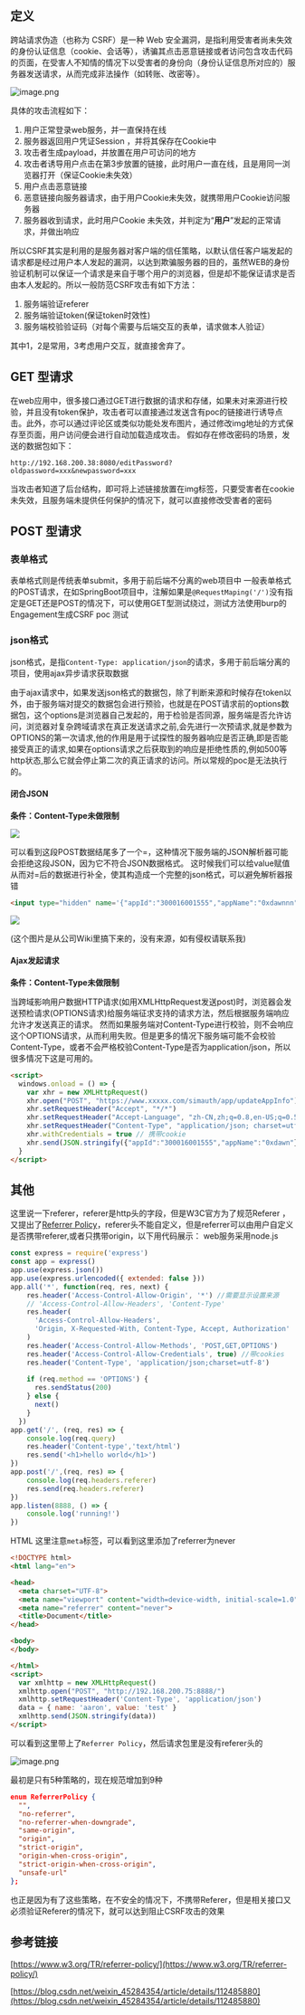 ## 定义
跨站请求伪造（也称为 CSRF）是一种 Web 安全漏洞，是指利用受害者尚未失效的身份认证信息（cookie、会话等），诱骗其点击恶意链接或者访问包含攻击代码的页面，在受害人不知情的情况下以受害者的身份向（身份认证信息所对应的）服务器发送请求，从而完成非法操作（如转账、改密等）。

![image.png](.//CSRF.assets/2023_05_19_10_43_49_FQdYn62i.png)

具体的攻击流程如下：

1. 用户正常登录web服务，并一直保持在线
2. 服务器返回用户凭证Session ，并将其保存在Cookie中
3. 攻击者生成payload，并放置在用户可访问的地方
4. 攻击者诱导用户点击在第3步放置的链接，此时用户一直在线，且是用同一浏览器打开（保证Cookie未失效）
5. 用户点击恶意链接
6. 恶意链接向服务器请求，由于用户Cookie未失效，就携带用户Cookie访问服务器
7. 服务器收到请求，此时用户Cookie 未失效，并判定为“**用户**”发起的正常请求，并做出响应

所以CSRF其实是利用的是服务器对客户端的信任策略，以默认信任客户端发起的请求都是经过用户本人发起的漏洞，以达到欺骗服务器的目的，虽然WEB的身份验证机制可以保证一个请求是来自于哪个用户的浏览器，但是却不能保证请求是否由本人发起的。所以一般防范CSRF攻击有如下方法：

1. 服务端验证referer
2. 服务端验证token(保证token时效性)
3. 服务端校验验证码（对每个需要与后端交互的表单，请求做本人验证）

其中1，2是常用，3考虑用户交互，就直接舍弃了。
## GET 型请求
在web应用中，很多接口通过GET进行数据的请求和存储，如果未对来源进行校验，并且没有token保护，攻击者可以直接通过发送含有poc的链接进行诱导点击。此外，亦可以通过评论区或类似功能处发布图片，通过修改img地址的方式保存至页面，用户访问便会进行自动加载造成攻击。
假如存在修改密码的场景，发送的数据包如下：
```http
http://192.168.200.38:8080/editPassword?oldpassword=xxx&newpassword=xxx
```
当攻击者知道了后台结构，即可将上述链接放置在img标签，只要受害者在cookie未失效，且服务端未提供任何保护的情况下，就可以直接修改受害者的密码
## POST 型请求
### 表单格式
表单格式则是传统表单submit，多用于前后端不分离的web项目中
一般表单格式的POST请求，在如SpringBoot项目中，注解如果是`@RequestMaping('/')`没有指定是GET还是POST的情况下，可以使用GET型测试绕过，测试方法使用burp的Engagement生成CSRF poc 测试
### json格式
json格式，是指`Content-Type: application/json`的请求，多用于前后端分离的项目，使用ajax异步请求获取数据

由于ajax请求中，如果发送json格式的数据包，除了判断来源和时候存在token以外，由于服务端对提交的数据包会进行预验，也就是在POST请求前的options数据包，这个options是浏览器自己发起的，用于检验是否同源，服务端是否允许访问，浏览器对复杂跨域请求在真正发送请求之前,会先进行一次预请求,就是参数为OPTIONS的第一次请求,他的作用是用于试探性的服务器响应是否正确,即是否能接受真正的请求,如果在options请求之后获取到的响应是拒绝性质的,例如500等http状态,那么它就会停止第二次的真正请求的访问。所以常规的poc是无法执行的。

#### 闭合JSON
**条件：Content-Type未做限制**

![](.//CSRF.assets/2023_05_19_10_43_50_sYiBq9S2.png)

可以看到这段POST数据结尾多了一个=，这种情况下服务端的JSON解析器可能会拒绝这段JSON，因为它不符合JSON数据格式。 这时候我们可以给value赋值从而对=后的数据进行补全，使其构造成一个完整的json格式，可以避免解析器报错

```html
<input type="hidden" name='{"appId":"300016001555","appName":"0xdawnnn","test":"' value='test"}' />
```
![](.//CSRF.assets/2023_05_19_10_43_50_7cBrYKua.png)

(这个图片是从公司Wiki里搞下来的，没有来源，如有侵权请联系我)

#### Ajax发起请求
**条件：Content-Type未做限制**

当跨域影响用户数据HTTP请求(如用XMLHttpRequest发送post)时，浏览器会发送预检请求(OPTIONS请求)给服务端征求支持的请求方法，然后根据服务端响应允许才发送真正的请求。 然而如果服务端对Content-Type进行校验，则不会响应这个OPTIONS请求，从而利用失败。但是更多的情况下服务端可能不会校验Content-Type，或者不会严格校验Content-Type是否为application/json，所以很多情况下这是可用的。

```html
<script>
  windows.onload = () => {
    var xhr = new XMLHttpRequest()
    xhr.open("POST", "https://www.xxxxx.com/simauth/app/updateAppInfo")
    xhr.setRequestHeader("Accept", "*/*")
    xhr.setRequestHeader("Accept-Language", "zh-CN,zh;q=0.8,en-US;q=0.5,en;q=0.3")
    xhr.setRequestHeader("Content-Type", "application/json; charset=utf-8")
    xhr.withCredentials = true // 携带cookie
    xhr.send(JSON.stringify({"appId":"300016001555","appName":"0xdawn"})
  }
</script>
```

## 其他
这里说一下referer，referer是http头的字段，但是W3C官方为了规范Referer ，又提出了[Referrer Policy](https://www.w3.org/TR/referrer-policy/)，referer头不能自定义，但是referrer可以由用户自定义是否携带referer,或者只携带origin，以下用代码展示：
web服务采用node.js

```javascript
const express = require('express')
const app = express()
app.use(express.json())
app.use(express.urlencoded({ extended: false }))
app.all('*', function(req, res, next) {
    res.header('Access-Control-Allow-Origin', '*') //需要显示设置来源
    // 'Access-Control-Allow-Headers', 'Content-Type'
    res.header(
      'Access-Control-Allow-Headers',
      'Origin, X-Requested-With, Content-Type, Accept, Authorization'
    )
    res.header('Access-Control-Allow-Methods', 'POST,GET,OPTIONS')
    res.header('Access-Control-Allow-Credentials', true) //带cookies
    res.header('Content-Type', 'application/json;charset=utf-8')
  
    if (req.method == 'OPTIONS') {
      res.sendStatus(200)
    } else {
      next()
    }
  })
app.get('/', (req, res) => {
    console.log(req.query)
    res.header('Content-type','text/html')
    res.send('<h1>hello world</h1>')
})
app.post('/',(req, res) => {
    console.log(req.headers.referer)
    res.send(req.headers.referer)
})
app.listen(8888, () => {
    console.log('running!')
})
```
HTML
这里注意`meta`标签，可以看到这里添加了referrer为never

```html
<!DOCTYPE html>
<html lang="en">

<head>
  <meta charset="UTF-8">
  <meta name="viewport" content="width=device-width, initial-scale=1.0">
  <meta name="referrer" content="never">
  <title>Document</title>
</head>

<body>
</body>

</html>
<script>
  var xmlhttp = new XMLHttpRequest()
  xmlhttp.open("POST", "http://192.168.200.75:8888/")
  xmlhttp.setRequestHeader('Content-Type', 'application/json')
  data = { name: 'aaron', value: 'test' }
  xmlhttp.send(JSON.stringify(data))
</script>
```
可以看到这里带上了`Referrer Policy`，然后请求包里是没有referer头的

![image.png](.//CSRF.assets/2023_05_19_10_43_50_mKLg0odU.png)

最初是只有5种策略的，现在规范增加到9种

```json
enum ReferrerPolicy {
  "",
  "no-referrer",
  "no-referrer-when-downgrade",
  "same-origin",
  "origin",
  "strict-origin",
  "origin-when-cross-origin",
  "strict-origin-when-cross-origin",
  "unsafe-url"
};
```
也正是因为有了这些策略，在不安全的情况下，不携带Referer，但是相关接口又必须验证Referer的情况下，就可以达到阻止CSRF攻击的效果

## 参考链接
[https://www.w3.org/TR/referrer-policy/](https://www.w3.org/TR/referrer-policy/)

[https://blog.csdn.net/weixin_45284354/article/details/112485880](https://blog.csdn.net/weixin_45284354/article/details/112485880)

